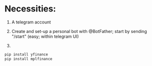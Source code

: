 # Necessities:

1. A telegram account <br>
2. Create and set-up a personal bot with @BotFather; start by sending "/start" (easy; within telegram UI)

3.
  ```ps
  pip install yfinance
  pip install mplfinance
  ```
